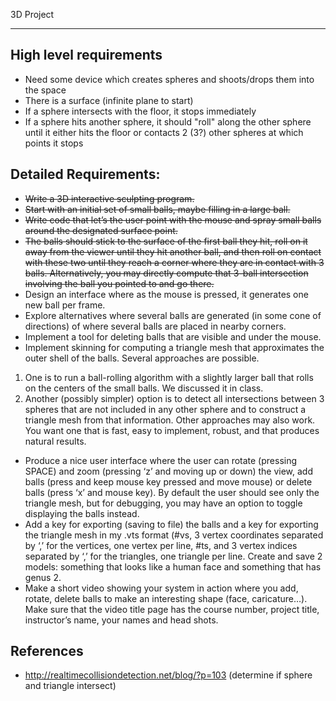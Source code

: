 3D Project
***

## High level requirements
 * Need some device which creates spheres and shoots/drops them into the
   space
 * There is a surface (infinite plane to start)
 * If a sphere intersects with the floor, it stops immediately
 * If a sphere hits another sphere, it should "roll" along the other
   sphere until it either hits the floor or contacts 2 (3?) other
spheres at which points it stops

## Detailed Requirements:
 * ~~Write a 3D interactive sculpting program.~~
 * ~~Start with an initial set of small balls, maybe filling in a large ball.~~
 * ~~Write code that let’s the user point with the mouse and spray small balls around the designated surface point.~~
 * ~~The balls should stick to the surface of the first ball they hit, roll on it away from the viewer until they hit another ball, and then roll on contact with these two until they reach a corner where they are in contact with 3 balls. Alternatively, you may directly compute that 3-ball intersection involving the ball you pointed to and go there.~~
 * Design an interface where as the mouse is pressed, it generates one new ball per frame. 
 * Explore alternatives where several balls are generated (in some cone of directions) of where several balls are placed in nearby corners.
 * Implement a tool for deleting balls that are visible and under the mouse.
 * Implement skinning for computing a triangle mesh that approximates the outer shell of the balls. Several approaches are possible. 
  1. One is to run a ball-rolling algorithm with a slightly larger ball that rolls on the centers of the small balls. We discussed it in class. 
  2. Another (possibly simpler) option is to detect all intersections between 3 spheres that are not included in any other sphere and to construct a triangle mesh from that information. Other approaches may also work. You want one that is fast, easy to implement, robust, and that produces natural results.
 * Produce a nice user interface where the user can rotate (pressing SPACE) and zoom (pressing ‘z’ and moving up or down) the view, add balls (press and keep mouse key pressed and move mouse) or delete balls (press ‘x’ and mouse key). By default the user should see only the triangle mesh, but for debugging, you may have an option to toggle displaying the balls instead.
 * Add a key for exporting (saving to file) the balls and a key for exporting the triangle mesh in my .vts format (#vs, 3 vertex coordinates separated by ‘,’ for the vertices, one vertex per line, #ts, and 3 vertex indices separated by ‘,’ for the triangles, one triangle per line. Create and save 2 models: something that looks like a human face and something that has genus 2.
 * Make a short video showing your system in action where you add, rotate, delete balls to make an interesting shape (face, caricature…). Make sure that the video title page has the course number, project title, instructor’s name, your names and head shots.

## References

 * http://realtimecollisiondetection.net/blog/?p=103 (determine if sphere and triangle intersect)